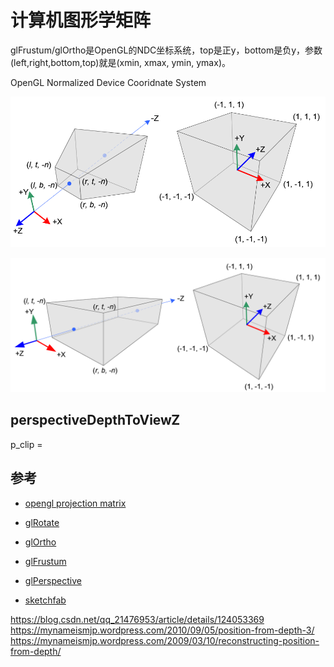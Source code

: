 # 计算机图形学矩阵

glFrustum/glOrtho是OpenGL的NDC坐标系统，top是正y，bottom是负y，参数(left,right,bottom,top)就是(xmin, xmax, ymin, ymax)。

OpenGL Normalized Device Cooridnate System

![perspective to ndc](../images/cg/opengl_perspective_to_ndc.png)

![orthographic to ndc](../images/cg/opengl_orthographic_to_ndc.png)


## perspectiveDepthToViewZ

p_clip = 

## 参考

- [opengl projection matrix](http://www.songho.ca/opengl/gl_projectionmatrix.html)
- [glRotate](https://www.khronos.org/registry/OpenGL-Refpages/gl2.1/xhtml/glRotate.xml)
- [glOrtho](https://www.khronos.org/registry/OpenGL-Refpages/gl2.1/xhtml/glOrtho.xml)
- [glFrustum](https://www.khronos.org/registry/OpenGL-Refpages/gl2.1/xhtml/glFrustum.xml)
- [glPerspective](https://www.khronos.org/registry/OpenGL-Refpages/gl2.1/xhtml/gluPerspective.xml)

- [sketchfab](https://sketchfab.com/)

https://blog.csdn.net/qq_21476953/article/details/124053369
https://mynameismjp.wordpress.com/2010/09/05/position-from-depth-3/
https://mynameismjp.wordpress.com/2009/03/10/reconstructing-position-from-depth/